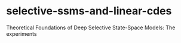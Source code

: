 # selective-ssms-and-linear-cdes
Theoretical Foundations of Deep Selective State-Space Models: The experiments
